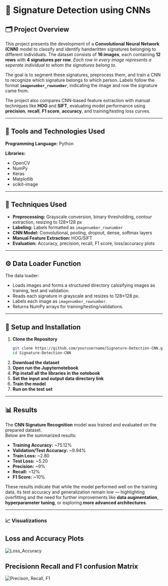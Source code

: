 # 📑 Signature Detection using CNNs


## 🗂️ Project Overview

This project presents the development of a **Convolutional Neural Network (CNN)** model to classify and identify handwritten signatures belonging to different individuals. The dataset consists of **16 images**, each containing **12 rows** with **4 signatures per row**. *Each row in every image represents a seperate individual to whom the signatures belong to.*

The goal is to segment these signatures, preprocess them, and train a CNN to recognize which signature belongs to which person. Labels follow the format **`imagenumber_rownumber`**, indicating the image and row the signature came from.  

The project also compares CNN-based feature extraction with manual techniques like **HOG** and **SIFT**, evaluating model performance using **precision**, **recall**, **F1 score**, **accuracy**, and training/testing loss curves.

---

## 🔧 Tools and Technologies Used

**Programming Language:** Python

**Libraries:**
- OpenCV
- NumPy
- Keras
- Matplotlib
- scikit-image

---

## 🧩 Techniques Used

- **Preprocessing:** Grayscale conversion, binary thresholding, contour extraction, resizing to 128×128 px  
- **Labeling:** Labels formatted as `imagenumber_rownumber`  
- **CNN Model:** Convolutional, pooling, dropout, dense, softmax layers  
- **Manual Feature Extraction:** HOG/SIFT  
- **Evaluation:** Accuracy, precision, recall, F1 score, loss/accuracy plots

---

## ⚙️ Data Loader Function

The data loader:
- Loads images and forms a structured directory calssifying images as training, test and validation.
- Reads each signature in grayscale and resizes to 128×128 px.
- Labels each image as `imagenumber_rownumber`.
- Returns NumPy arrays for training/testing/validations.

---

## 🚀 Setup and Installation

1. **Clone the Repository**
   ```bash
   git clone https://github.com/yourusername/Signature-Detection-CNN.git
   cd Signature-Detection-CNN
2. **Download the dataset**
3. **Open run the Jupyternotebook**
4. **Pip install all the libraries in the notebook**
5. **Set the input and output data directory link**
6. **Train the model**
7. **Run on the test set**

---

## 📊 Results

The **CNN Signature Recognition** model was trained and evaluated on the prepared dataset.  
Below are the summarized results:

- **Training Accuracy:** ~75.12%  
- **Validation/Test Accuracy:** ~9.94%  
- **Train Loss:** ~2.80  
- **Test Loss:** ~5.20  
- **Precision:** ~9%  
- **Recall:** ~12%  
- **F1 Score:** ~10%  

These results indicate that while the model performed well on the training data, its test accuracy and generalization remain low — highlighting overfitting and the need for further improvements like **data augmentation**, **hyperparameter tuning**, or exploring **more advanced architectures**.

---

### 📈 Visualizations

## Loss and Accuracy Plots
![Loss_Accuracy](https://github.com/user-attachments/assets/beaf0acd-3a20-4211-82fd-47d6e67a0cd0)

## Precisionn Recall and F1 confusion Matrix
![Precison, Recall, F1](https://github.com/user-attachments/assets/8d937a26-acbd-4b4b-ac97-fc70ccfc437d)


   
